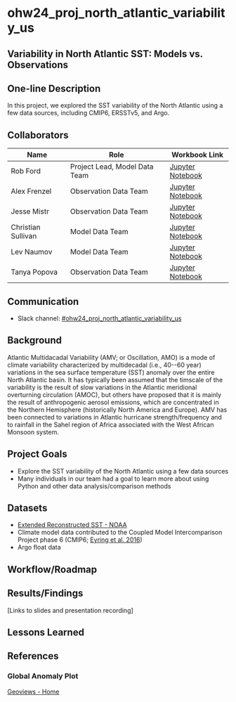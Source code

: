 # ohw24_proj_north_atlantic_variability_us

## Variability in North Atlantic SST: Models vs. Observations

## One-line Description

In this project, we explored the SST variability of the North Atlantic using a few data sources, including CMIP6, ERSSTv5, and Argo.

## Collaborators

| Name                | Role                          | Workbook Link |
|---------------------|-------------------------------|---------------|
| Rob Ford            | Project Lead, Model Data Team | [Jupyter Notebook](https://github.com/oceanhackweek/ohw24_proj_north_atlantic_variability_us/blob/main/contributor_folders/Robert_Ford/amv-obs-mod.ipynb) |
| Alex Frenzel        | Observation Data Team         | [Jupyter Notebook]() | 
| Jesse Mistr         | Observation Data Team         | [Jupyter Notebook](https://github.com/oceanhackweek/ohw24_proj_north_atlantic_variability_us/blob/main/contributor_folders/Jesse_Mistr/Jesse_M_Work.ipynb) |
| Christian Sullivan  | Model Data Team               | [Jupyter Notebook]() |
| Lev Naumov          | Model Data Team               | [Jupyter Notebook]() |
| Tanya Popova        | Observation Data Team         | [Jupyter Notebook]() |

## Communication

* Slack channel: [#ohw24_proj_north_atlantic_variability_us](https://oceanhackweek.slack.com/archives/C07JQGB2R0S)

## Background

Atlantic Multidacadal Variability (AMV; or Oscillation, AMO) is a mode of climate variability characterized by multidecadal (i.e., 40--60 year) variations in the sea surface temperature (SST) anomaly over the entire North Atlantic basin. It has typically been assumed that the timscale of the variability is the result of slow variations in the Atlantic meridional overturning circulation (AMOC), but others have proposed that it is mainly the result of anthropogenic aerosol emissions, which are concentrated in the Northern Hemisphere (historically North America and Europe). AMV has been connected to variations in Atlantic hurricane strength/frequency and to rainfall in the Sahel region of Africa associated with the West African Monsoon system.

## Project Goals
- Explore the SST variability of the North Atlantic using a few data sources
- Many individuals in our team had a goal to learn more about using Python and other data analysis/comparison methods

## Datasets
- [Extended Reconstructed SST - NOAA](https://www.ncei.noaa.gov/products/extended-reconstructed-sst)
- Climate model data contributed to the Coupled Model Intercomparison Project phase 6 (CMIP6; [Eyring et al. 2016](https://gmd.copernicus.org/articles/9/1937/2016/))
- Argo float data

## Workflow/Roadmap

## Results/Findings

[Links to slides and presentation recording]

## Lessons Learned

## References
### Global Anomaly Plot
[Geoviews - Home](https://geoviews.org/index.html)
